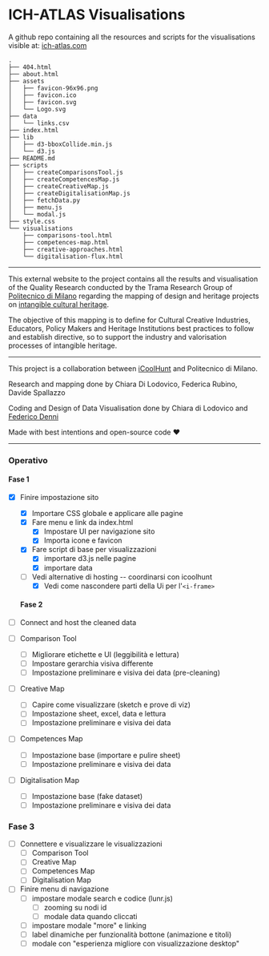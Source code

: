 # ICH-ATLAS Visualisations

A github repo containing all the resources and scripts for the visualisations visible at: [ich-atlas.com](https://tramadev.nextatlas.com/)

```
.
├── 404.html
├── about.html
├── assets
│   ├── favicon-96x96.png
│   ├── favicon.ico
│   ├── favicon.svg
│   └── Logo.svg
├── data
│   └── links.csv
├── index.html
├── lib
│   ├── d3-bboxCollide.min.js
│   └── d3.js
├── README.md
├── scripts
│   ├── createComparisonsTool.js
│   ├── createCompetencesMap.js
│   ├── createCreativeMap.js
│   ├── createDigitalisationMap.js
│   ├── fetchData.py
│   ├── menu.js
│   └── modal.js
├── style.css
└── visualisations
    ├── comparisons-tool.html
    ├── competences-map.html
    ├── creative-approaches.html
    └── digitalisation-flux.html
```

---

This external website to the project contains all the results and visualisation of the Quality Research conducted by the Trama Research Group of [Politecnico di Milano](https://dipartimentodesign.polimi.it/it) regarding the mapping of design and heritage projects on [intangible cultural heritage](https://ich.unesco.org/en/what-is-intangible-heritage-00003).

The objective of this mapping is to define for Cultural Creative Industries, Educators, Policy Makers and Heritage Institutions best practices to follow and establish directive, so to support the industry and valorisation processes of intangible heritage.

---

This project is a collaboration between [iCoolHunt](https://www.nextatlas.com/) and Politecnico di Milano.

Research and mapping done by Chiara Di Lodovico, Federica Rubino, Davide Spallazzo

Coding and Design of Data Visualisation done by Chiara di Lodovico and [Federico Denni](https://federicodenni.com/)

Made with best intentions and open-source code :heart:

---

### Operativo

#### Fase 1

- [x] Finire impostazione sito

  - [x] Importare CSS globale e applicare alle pagine
  - [x] Fare menu e link da index.html
    - [x] Impostare UI per navigazione sito
    - [x] Importa icone e favicon
  - [x] Fare script di base per visualizzazioni
    - [x] importare d3.js nelle pagine
    - [x] importare data
  - [ ] Vedi alternative di hosting -- coordinarsi con icoolhunt
    - [x] Vedi come nascondere parti della Ui per l'`<i-frame>`

  #### Fase 2

- [ ] Connect and host the cleaned data
- [ ] Comparison Tool
  - [ ] Migliorare etichette e UI (leggibilità e lettura)
  - [ ] Impostare gerarchia visiva differente
  - [ ] Impostazione preliminare e visiva dei data (pre-cleaning)
- [ ] Creative Map
  - [ ] Capire come visualizzare (sketch e prove di viz)
  - [ ] Impostazione sheet, excel, data e lettura
  - [ ] Impostazione preliminare e visiva dei data
- [ ] Competences Map
  - [ ] Impostazione base (importare e pulire sheet)
  - [ ] Impostazione preliminare e visiva dei data
- [ ] Digitalisation Map
  - [ ] Impostazione base (fake dataset)
  - [ ] Impostazione preliminare e visiva dei data

### Fase 3

- [ ] Connettere e visualizzare le visualizzazioni
  - [ ] Comparison Tool
  - [ ] Creative Map
  - [ ] Competences Map
  - [ ] Digitalisation Map
- [ ] Finire menu di navigazione
  - [ ] impostare modale search e codice (lunr.js)
    - [ ] zooming su nodi id
    - [ ] modale data quando cliccati
  - [ ] impostare modale "more" e linking
  - [ ] label dinamiche per funzionalità bottone (animazione e titoli)
  - [ ] modale con "esperienza migliore con visualizzazione desktop"
